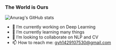 ### The World is Ours
![Anurag's GitHub stats](https://github-readme-stats.vercel.app/api?username=Hui-cd&count_private=true&show_icons=true&theme=radical)


- 🔭 I’m currently working on Deep Learning 
- 🌱 I’m currently learning many things 
- 👯 I’m looking to collaborate on NLP and CV
- 📫 How to reach me: gyh1429107530@gmail.com
